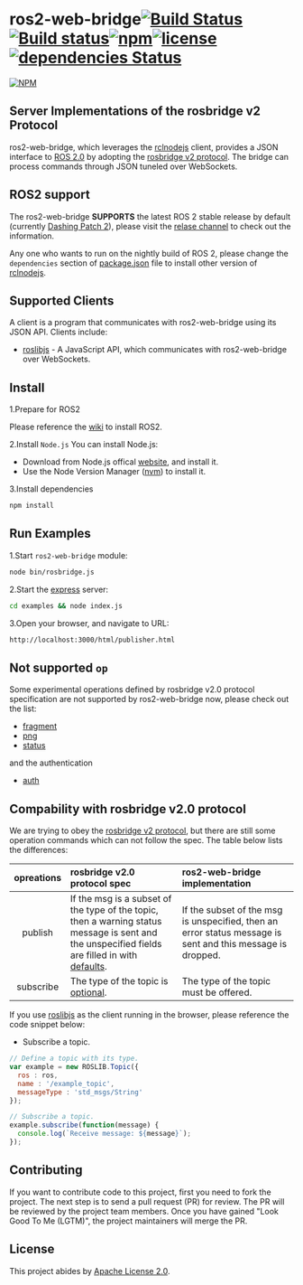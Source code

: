 # ros2-web-bridge[![Build Status](https://travis-ci.org/RobotWebTools/ros2-web-bridge.svg?branch=develop)](https://travis-ci.org/RobotWebTools/ros2-web-bridge)[![Build status](https://ci.appveyor.com/api/projects/status/upb8xbq0f05mtgff/branch/develop?svg=true)](https://ci.appveyor.com/project/minggangw/ros2-web-bridge/branch/develop)[![npm](https://img.shields.io/npm/dt/ros2-web-bridge.svg)](https://www.npmjs.com/package/ros2-web-bridge)[![license](https://img.shields.io/github/license/RobotWebTools/ros2-web-bridge.svg)](https://github.com/RobotWebTools/ros2-web-bridge/blob/develop/LICENSE)[![dependencies Status](https://david-dm.org/RobotWebTools/ros2-web-bridge/status.svg)](https://david-dm.org/RobotWebTools/ros2-web-bridge)

[![NPM](https://nodei.co/npm/ros2-web-bridge.png)](https://nodei.co/npm/ros2-web-bridge/)

## Server Implementations of the rosbridge v2 Protocol

ros2-web-bridge, which leverages the [rclnodejs](https://github.com/RobotWebTools/rclnodejs) client, provides a JSON interface to [ROS 2.0](https://github.com/ros2/ros2/wiki) by adopting the [rosbridge v2 protocol](https://github.com/RobotWebTools/rosbridge_suite/blob/develop/ROSBRIDGE_PROTOCOL.md). The bridge can process commands through JSON tuneled over WebSockets.

## ROS2 support

The ros2-web-bridge **SUPPORTS** the latest ROS 2 stable release by default (currently [Dashing Patch 2](https://github.com/ros2/ros2/releases/tag/release-dashing-20190806)), please visit the [relase channel](https://github.com/ros2/ros2/releases) to check out the information.

Any one who wants to run on the nightly build of ROS 2, please change the `dependencies` section of [package.json](https://github.com/RobotWebTools/ros2-web-bridge/blob/develop/package.json) file to install other version of [rclnodejs](https://github.com/RobotWebTools/rclnodejs#match-with-ros-20-stable-releases).

## Supported Clients

A client is a program that communicates with ros2-web-bridge using its JSON API. Clients include:

* [roslibjs](https://github.com/RobotWebTools/roslibjs) - A JavaScript API, which communicates with ros2-web-bridge over WebSockets.

## Install

1.Prepare for ROS2

Please reference the [wiki](https://index.ros.org/doc/ros2/Installation/) to install ROS2.

2.Install `Node.js`
You can install Node.js:

* Download from Node.js offical [website](https://nodejs.org/en/), and install it.
* Use the Node Version Manager ([nvm](https://github.com/creationix/nvm)) to install it.

3.Install dependencies

```javascript
npm install
```

## Run Examples

1.Start `ros2-web-bridge` module:

```bash
node bin/rosbridge.js
```

2.Start the [express](https://www.npmjs.com/package/express) server:

```bash
cd examples && node index.js
```

3.Open your browser, and navigate to URL:

``` bash
http://localhost:3000/html/publisher.html
```

## Not supported `op`

Some experimental operations defined by rosbridge v2.0 protocol specification are not supported by ros2-web-bridge now, please check out the list:

* [fragment](https://github.com/RobotWebTools/rosbridge_suite/blob/develop/ROSBRIDGE_PROTOCOL.md#311-fragmentation--fragment--experimental)
* [png](https://github.com/RobotWebTools/rosbridge_suite/blob/develop/ROSBRIDGE_PROTOCOL.md#312-png-compression--png--experimental)
* [status](https://github.com/RobotWebTools/rosbridge_suite/blob/develop/ROSBRIDGE_PROTOCOL.md#322-status-message--status--experimental)

and the authentication

* [auth](https://github.com/RobotWebTools/rosbridge_suite/blob/develop/ROSBRIDGE_PROTOCOL.md#331-authenticate--auth-)

## Compability with rosbridge v2.0 protocol

We are trying to obey the [rosbridge v2 protocol](https://github.com/RobotWebTools/rosbridge_suite/blob/develop/ROSBRIDGE_PROTOCOL.md), but there are still some operation commands which can not follow the spec. The table below lists the differences:

opreations | rosbridge v2.0 protocol spec | ros2-web-bridge implementation |
:------------: |  :------------ |  :------------- |
publish | If the msg is a subset of the type of the topic, then a warning status message is sent and the unspecified fields are filled in with [defaults](https://github.com/RobotWebTools/rosbridge_suite/blob/develop/ROSBRIDGE_PROTOCOL.md#343-publish--publish-). | If the subset of the msg is unspecified, then an error status message is sent and this message is dropped.
subscribe | The type of the topic is [optional](https://github.com/RobotWebTools/rosbridge_suite/blob/develop/ROSBRIDGE_PROTOCOL.md#344-subscribe). | The type of the topic must be offered.

If you use [roslibjs](https://static.robotwebtools.org/roslibjs/current/roslib.js) as the client running in the browser, please reference the code snippet below:

* Subscribe a topic.

```JavaScript
// Define a topic with its type.
var example = new ROSLIB.Topic({
  ros : ros,
  name : '/example_topic',
  messageType : 'std_msgs/String'
});

// Subscribe a topic.
example.subscribe(function(message) {
  console.log(`Receive message: ${message}`);
});
```

## Contributing

If you want to contribute code to this project, first you need to fork the
project. The next step is to send a pull request (PR) for review. The PR will be reviewed by the project team members. Once you have gained "Look Good To Me (LGTM)", the project maintainers will merge the PR.

## License

This project abides by [Apache License 2.0](https://github.com/RobotWebTools/ros2-web-bridge/blob/develop/LICENSE).
